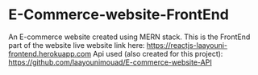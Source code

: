 # E-Commerce-website-FrontEnd
An E-commerce website created using MERN stack. This is the FrontEnd part of the website
live website link here:
https://reactjs-laayouni-frontend.herokuapp.com
Api used (also created for this project):
https://github.com/laayounimouad/E-commerce-website-API
